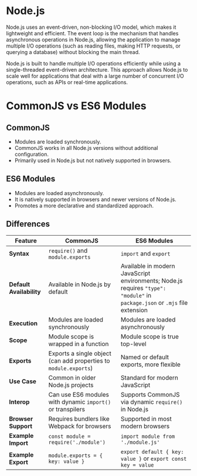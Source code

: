 # Node.js

Node.js uses an event-driven, non-blocking I/O model, which makes it lightweight and efficient. The event loop is the mechanism that handles asynchronous operations in Node.js, allowing the application to manage multiple I/O operations (such as reading files, making HTTP requests, or querying a database) without blocking the main thread.

Node.js is built to handle multiple I/O operations efficiently while using a single-threaded event-driven architecture. This approach allows Node.js to scale well for applications that deal with a large number of concurrent I/O operations, such as APIs or real-time applications.

# CommonJS vs ES6 Modules

## CommonJS

- Modules are loaded synchronously.
- CommonJS works in all Node.js versions without additional configuration.
- Primarily used in Node.js but not natively supported in browsers.

## ES6 Modules

- Modules are loaded asynchronously.
- It is natively supported in browsers and newer versions of Node.js.
- Promotes a more declarative and standardized approach.

## Differences

| Feature                  | CommonJS                                                         | ES6 Modules                                                                                                                 |
| ------------------------ | ---------------------------------------------------------------- | --------------------------------------------------------------------------------------------------------------------------- |
| **Syntax**               | `require()` and `module.exports`                                 | `import` and `export`                                                                                                       |
| **Default Availability** | Available in Node.js by default                                  | Available in modern JavaScript environments; Node.js requires `"type": "module"` in `package.json` or `.mjs` file extension |
| **Execution**            | Modules are loaded synchronously                                 | Modules are loaded asynchronously                                                                                           |
| **Scope**                | Module scope is wrapped in a function                            | Module scope is true top-level                                                                                              |
| **Exports**              | Exports a single object (can add properties to `module.exports`) | Named or default exports, more flexible                                                                                     |
| **Use Case**             | Common in older Node.js projects                                 | Standard for modern JavaScript                                                                                              |
| **Interop**              | Can use ES6 modules with dynamic `import()` or transpilers       | Supports CommonJS via dynamic `require()` in Node.js                                                                        |
| **Browser Support**      | Requires bundlers like Webpack for browsers                      | Supported in most modern browsers                                                                                           |
| **Example Import**       | `const module = require('./module')`                             | `import module from './module.js'`                                                                                          |
| **Example Export**       | `module.exports = { key: value }`                                | `export default { key: value }` or `export const key = value`                                                               |
